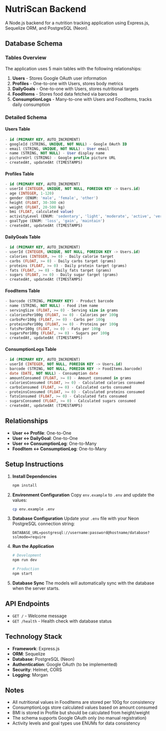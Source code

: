 # NutriScan Backend

A Node.js backend for a nutrition tracking application using Express.js, Sequelize ORM, and PostgreSQL (Neon).

## Database Schema

### Tables Overview

The application uses 5 main tables with the following relationships:

1. **Users** - Stores Google OAuth user information
2. **Profiles** - One-to-one with Users, stores body metrics
3. **DailyGoals** - One-to-one with Users, stores nutritional targets
4. **FoodItems** - Stores food data fetched via barcodes
5. **ConsumptionLogs** - Many-to-one with Users and FoodItems, tracks daily consumption

### Detailed Schema

#### Users Table
```sql
- id (PRIMARY KEY, AUTO_INCREMENT)
- googleId (STRING, UNIQUE, NOT NULL) - Google OAuth ID
- email (STRING, UNIQUE, NOT NULL) - User email
- name (STRING, NOT NULL) - User display name
- pictureUrl (STRING) - Google profile picture URL
- createdAt, updatedAt (TIMESTAMPS)
```

#### Profiles Table
```sql
- id (PRIMARY KEY, AUTO_INCREMENT)
- userId (INTEGER, UNIQUE, NOT NULL, FOREIGN KEY -> Users.id)
- age (INTEGER, 1-120)
- gender (ENUM: 'male', 'female', 'other')
- height (FLOAT, 30-300 cm)
- weight (FLOAT, 20-500 kg)
- bmi (FLOAT, calculated value)
- activityLevel (ENUM: 'sedentary', 'light', 'moderate', 'active', 'very_active')
- goalType (ENUM: 'loss', 'gain', 'maintain')
- createdAt, updatedAt (TIMESTAMPS)
```

#### DailyGoals Table
```sql
- id (PRIMARY KEY, AUTO_INCREMENT)
- userId (INTEGER, UNIQUE, NOT NULL, FOREIGN KEY -> Users.id)
- calories (INTEGER, >= 0) - Daily calorie target
- carbs (FLOAT, >= 0) - Daily carbs target (grams)
- proteins (FLOAT, >= 0) - Daily protein target (grams)
- fats (FLOAT, >= 0) - Daily fats target (grams)
- sugars (FLOAT, >= 0) - Daily sugar target (grams)
- createdAt, updatedAt (TIMESTAMPS)
```

#### FoodItems Table
```sql
- barcode (STRING, PRIMARY KEY) - Product barcode
- name (STRING, NOT NULL) - Food item name
- servingSize (FLOAT, >= 0) - Serving size in grams
- caloriesPer100g (FLOAT, >= 0) - Calories per 100g
- carbsPer100g (FLOAT, >= 0) - Carbs per 100g
- proteinsPer100g (FLOAT, >= 0) - Proteins per 100g
- fatsPer100g (FLOAT, >= 0) - Fats per 100g
- sugarsPer100g (FLOAT, >= 0) - Sugars per 100g
- createdAt, updatedAt (TIMESTAMPS)
```

#### ConsumptionLogs Table
```sql
- id (PRIMARY KEY, AUTO_INCREMENT)
- userId (INTEGER, NOT NULL, FOREIGN KEY -> Users.id)
- barcode (STRING, NOT NULL, FOREIGN KEY -> FoodItems.barcode)
- date (DATE, NOT NULL) - Consumption date
- amountConsumed (FLOAT, >= 0) - Amount consumed in grams
- caloriesConsumed (FLOAT, >= 0) - Calculated calories consumed
- carbsConsumed (FLOAT, >= 0) - Calculated carbs consumed
- proteinsConsumed (FLOAT, >= 0) - Calculated proteins consumed
- fatsConsumed (FLOAT, >= 0) - Calculated fats consumed
- sugarsConsumed (FLOAT, >= 0) - Calculated sugars consumed
- createdAt, updatedAt (TIMESTAMPS)
```

## Relationships

- **User ↔ Profile**: One-to-One
- **User ↔ DailyGoal**: One-to-One
- **User ↔ ConsumptionLog**: One-to-Many
- **FoodItem ↔ ConsumptionLog**: One-to-Many

## Setup Instructions

1. **Install Dependencies**
   ```bash
   npm install
   ```

2. **Environment Configuration**
   Copy `env.example` to `.env` and update the values:
   ```bash
   cp env.example .env
   ```

3. **Database Configuration**
   Update your `.env` file with your Neon PostgreSQL connection string:
   ```
   DATABASE_URL=postgresql://username:password@hostname/database?sslmode=require
   ```

4. **Run the Application**
   ```bash
   # Development
   npm run dev
   
   # Production
   npm start
   ```

5. **Database Sync**
   The models will automatically sync with the database when the server starts.

## API Endpoints

- `GET /` - Welcome message
- `GET /health` - Health check with database status

## Technology Stack

- **Framework**: Express.js
- **ORM**: Sequelize
- **Database**: PostgreSQL (Neon)
- **Authentication**: Google OAuth (to be implemented)
- **Security**: Helmet, CORS
- **Logging**: Morgan

## Notes

- All nutritional values in FoodItems are stored per 100g for consistency
- ConsumptionLogs store calculated values based on amount consumed
- BMI is stored in Profile but should be calculated from height/weight
- The schema supports Google OAuth only (no manual registration)
- Activity levels and goal types use ENUMs for data consistency 